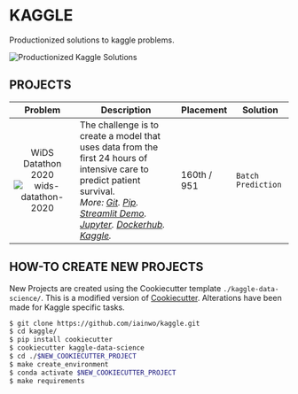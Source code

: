 # KAGGLE

Productionized solutions to kaggle problems.

![Productionized Kaggle Solutions](https://media-exp1.licdn.com/dms/image/C5612AQGmGpr38YdJLQ/article-cover_image-shrink_600_2000/0?e=1588204800&v=beta&t=f_881YG8S12TbuMdEHuXpuxAyCLrtaVJxgLxY06aImU)

## PROJECTS

| __Problem__ | __Description__ | __Placement__ | __Solution__ |
| :---: | --- | --- | --- |
| WiDS Datathon 2020 ![wids-datathon-2020](https://github.com/iainwo/kaggle/workflows/wids-datathon-2020/badge.svg?branch=master) | The challenge is to create a model that uses data from the first 24 hours of intensive care to predict patient survival.<br> _More: [Git](./wids-datathon-2020/). [Pip](https://pypi.org/project/wids-datathon-2020/). [Streamlit Demo](http://35.223.16.34/). [Jupyter](./wids-datathon-2020/notebooks/). [Dockerhub](https://hub.docker.com/r/iainwo/wids-datathon-2020). [Kaggle](https://www.kaggle.com/c/widsdatathon2020/overview)._ | 160th / 951 | `Batch Prediction` |

## HOW-TO CREATE NEW PROJECTS

New Projects are created using the Cookiecutter template `./kaggle-data-science/`.
This is a modified version of [Cookiecutter](https://github.com/drivendata/cookiecutter-data-science).
Alterations have been made for Kaggle specific tasks.

```sh
$ git clone https://github.com/iainwo/kaggle.git
$ cd kaggle/
$ pip install cookiecutter
$ cookiecutter kaggle-data-science
$ cd ./$NEW_COOKIECUTTER_PROJECT
$ make create_environment
$ conda activate $NEW_COOKIECUTTER_PROJECT
$ make requirements
```
